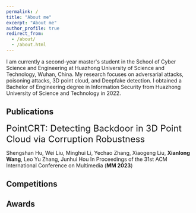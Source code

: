 ```yaml
---
permalink: /
title: "About me"
excerpt: "About me"
author_profile: true
redirect_from: 
  - /about/
  - /about.html
---
```


I am currently a second-year master's student in the School of Cyber Science and Engineering at Huazhong University of Science and Technology, Wuhan, China. My research focuses on adversarial attacks, poisoning attacks, 3D point cloud, and Deepfake detection. I obtained a Bachelor of Engineering degree in Information Security from Huazhong University of Science and Technology in 2022.


 

Publications
------
<font size=5>PointCRT: Detecting Backdoor in 3D Point Cloud via Corruption Robustness</font>

Shengshan Hu, Wei Liu, Minghui Li, Yechao Zhang, Xiaogeng Liu, **Xianlong Wang**, Leo Yu Zhang, Junhui Hou
In Proceedings of the 31st ACM International Conference on Multimedia (**MM 2023**)

Competitions
------

Awards
------
